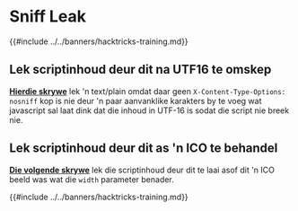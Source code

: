 # Sniff Leak

{{#include ../../banners/hacktricks-training.md}}

## Lek scriptinhoud deur dit na UTF16 te omskep

[**Hierdie skrywe**](https://blog.huli.tw/2022/08/01/en/uiuctf-2022-writeup/#modernism21-solves) lek 'n text/plain omdat daar geen `X-Content-Type-Options: nosniff` kop is nie deur 'n paar aanvanklike karakters by te voeg wat javascript sal laat dink dat die inhoud in UTF-16 is sodat die script nie breek nie.

## Lek scriptinhoud deur dit as 'n ICO te behandel

[**Die volgende skrywe**](https://blog.huli.tw/2022/08/01/en/uiuctf-2022-writeup/#precisionism3-solves) lek die scriptinhoud deur dit te laai asof dit 'n ICO beeld was wat die `width` parameter benader.

{{#include ../../banners/hacktricks-training.md}}
